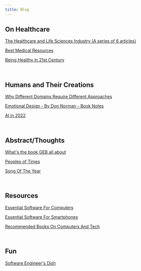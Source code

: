 ```yaml
---
title: Blog
---
```



## On Healthcare

[The Healthcare and Life Sciences Industry (A series of 6 articles)](https://karthikeshwar1.github.io/blog/2022/The%20Healthcare%20and%20Life%20Sciences%20Industry)

[Best Medical Resources](https://karthikeshwar1.github.io/blog/2022/Best_Medical_Resources)

[Being Healthy in 21st Century](https://karthikeshwar1.github.io/blog/2022/Being%20Healthy%20in%2021st%20Century)

<br>

## Humans and Their Creations

[Why Different Domains Require Different Approaches](https://karthikeshwar1.github.io/blog/2023/Why%20Different%20Domains%20Require%20Different%20Approaches) 

[Emotional Design - By Don Norman - Book Notes](https://karthikeshwar1.github.io/blog/2023/Emotional%20Design%20-%20By%20Don%20Norman%20-%20Book%20Notes)

[AI in 2022](https://karthikeshwar1.github.io/blog/2022/AI_in_2022)

<br>

## Abstract/Thoughts

[What's the book GEB all about](https://karthikeshwar1.github.io/blog/2023/What%27s%20the%20book%20GEB%20all%20about)

[Peoples of Times](https://karthikeshwar1.github.io/blog/2022/Peoples_Of_Times)

[Song Of The Year](https://karthikeshwar1.github.io/blog/2022/Song_Of_The_Year)

<br>

## Resources

[Essential Software For Computers](https://Karthikeshwar1.github.io/blog/2021/Essential_Software_For_Computers)

[Essential Software For Smartphones](https://Karthikeshwar1.github.io/blog/2021/Essential_Software_For_Smartphones)

[Recommended Books On Computers And Tech](https://karthikeshwar1.github.io/blog/2022/Recommended_Books_On_Computers_And_Tech)

<br>

## Fun

[Software Engineer's Dish](https://karthikeshwar1.github.io/blog/2022/Software_Engineer's_Dish)

<br>
